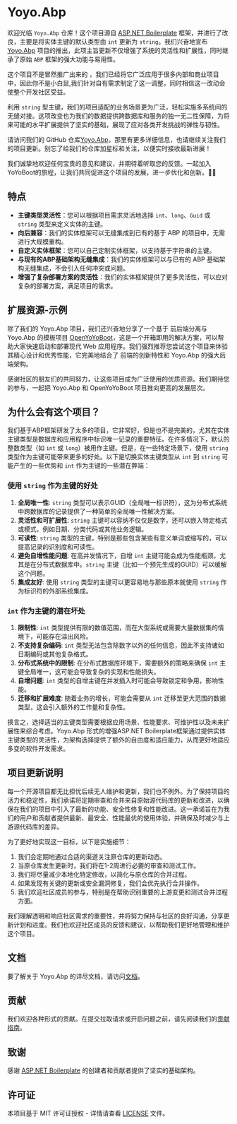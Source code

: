 # Yoyo.Abp

欢迎光临 `Yoyo.Abp` 仓库！这个项目源自 [ASP.NET Boilerplate](https://github.com/aspnetboilerplate/aspnetboilerplate) 框架，并进行了改良，主要是将实体主键的默认类型由 `int` 更新为 `string`。我们兴奋地宣布 [Yoyo.Abp](https://github.com/YoYoBoot/Yoyo.Abp) 项目的推出，此项主旨更新不仅增强了系统的灵活性和扩展性，同时继承了原始 `ABP` 框架的强大功能与易用性。

这个项目不是冒然推广出来的 ，我们已经将它广泛应用于很多内部和商业项目中，因此你不是小白鼠,我们针对自有需求制定了这一调整，同时相信这一改动会使整个开发社区受益。

利用 `string` 型主键，我们的项目适配的业务场景更为广泛，轻松实施多系统间的无缝对接。这项改变也为我们的数据提供跨数据库和服务的独一无二性保障，为将来可能的水平扩展提供了坚实的基础，展现了应对各类开发挑战的弹性与韧性。

请访问我们的 GitHub 仓库[Yoyo.Abp](https://github.com/YoYoBoot/Yoyo.Abp)，那里有更多详细信息，也请继续关注我们的项目更新。别忘了给我们的仓库加星标和关注，以便实时接收最新进展！

我们诚挚地欢迎任何宝贵的意见和建议，并期待着听取您的反馈。一起加入YoYoBoot的旅程，让我们共同促进这个项目的发展，进一步优化和创新。🚀🌟

## 特点

- **主键类型灵活性**：您可以根据项目需求灵活地选择 `int`、`long`、`Guid` 或 `string` 类型来定义实体的主键。
- **向后兼容**：我们的实体框架可以无缝集成到已有的基于 ABP 的项目中，无需进行大规模重构。
- **自定义实体框架**：您可以自己定制实体框架，以支持基于字符串的主键。
- **与现有的ABP基础架构无缝集成**：我们的实体框架可以与已有的 ABP 基础架构无缝集成，不会引入任何冲突或问题。
- **增强了复杂部署方案的灵活性**：我们的实体框架提供了更多灵活性，可以应对复杂的部署方案，满足项目的需求。

## 扩展资源-示例

除了我们的 Yoyo.Abp 项目，我们还兴奋地分享了一个基于 前后端分离与 Yoyo.Abp 的模板项目 [OpenYoYoBoot](https://github.com/YoYoBoot/OpenYoYoBoot)，这是一个开箱即用的解决方案，可以帮助大家快速启动和部署现代 Web 应用程序。我们强烈推荐您尝试这个项目来体验其精心设计和优秀性能，它完美地结合了 前端的创新特性和 Yoyo.Abp 的强大后端架构。

感谢社区的朋友们的共同努力，让这些项目成为广泛使用的优质资源。我们期待您的参与，一起把 Yoyo.Abp 和 OpenYoYoBoot 项目推向更高的发展层次。

## 为什么会有这个项目？

我们基于ABP框架研发了太多的项目，它非常好，但是也不是完美的，尤其在实体主键类型是数据库和应用程序中标识唯一记录的重要特征。在许多情况下，默认的整数类型（如 `int` 或 `long`）被用作主键。但是，在一些特定场景下，使用 `string` 类型作为主键可能带来更多的好处。以下是切换实体主键类型从 `int` 到 `string` 可能产生的一些优势和 `int` 作为主键的一些潜在弊端：

### 使用 `string` 作为主键的好处

1. **全局唯一性**: `string` 类型可以表示GUID（全局唯一标识符），这为分布式系统中跨数据库的记录提供了一种简单的全局唯一性解决方案。
2. **灵活性和可扩展性**: `string` 主键可以容纳不仅仅是数字，还可以嵌入特定格式或模式，例如日期、分类代码或其他业务逻辑。
3. **可读性**: `string` 类型的主键，特别是那些包含某些有意义单词或缩写的，可以提高记录的识别度和可读性。
4. **避免自增性能问题**: 在高并发情况下，自增 `int` 主键可能会成为性能瓶颈，尤其是在分布式数据库中。`string` 主键（比如一个预先生成的GUID）可以缓解这个问题。
5. **集成友好**: 使用 `string` 类型的主键可以更容易地与那些原本就使用 `string` 作为标识符的外部系统集成。

### `int` 作为主键的潜在坏处

1. **限制性**: `int` 类型提供有限的数值范围，而在大型系统或需要大量数据集的情境下，可能存在溢出风险。
2. **不支持复杂编码**: `int` 类型无法包含除数字以外的任何信息，因此不支持诸如日期编码或其他复杂格式。
3. **分布式系统中的限制**: 在分布式数据库环境下，需要额外的策略来确保 `int` 主键全局唯一，这可能会导致复杂的实现和性能损失。
4. **自增问题**: `int` 类型的自增主键在并发插入时可能会导致锁定和争用，影响性能。
5. **迁移和扩展难度**: 随着业务的增长，可能会需要从 `int` 迁移至更大范围的数据类型，这会引入额外的工作量和复杂性。

换言之，选择适当的主键类型需要根据应用场景、性能要求、可维护性以及未来扩展性来综合考虑。Yoyo.Abp 形式的增强ASP.NET Boilerplate框架通过提供实体主键类型的灵活性，为架构选择提供了额外的自由度和适应能力，从而更好地适应多变的软件开发需求。

## 项目更新说明

每一个开源项目都无比担忧后续无人维护和更新，我们也不例外。为了保持项目的活力和稳定性，我们承诺将定期审查和合并来自原始源代码库的更新和改进，以确保在我们的项目中引入了最新的功能、安全性修复和性能改进。这一承诺旨在为我们的用户和贡献者提供最新、最安全、性能最优的使用体验，并确保及时减少与上游源代码库的差异。

为了更好地实现这一目标，以下是实施细节：

1. 我们会定期地通过合适的渠道关注原仓库的更新动态。
2. 当原仓库发生更新时，我们将在1-2周进行必要的审查和测试工作。
3. 我们将尽量减少本地化特定修改，以简化与原仓库的合并过程。
4. 如果发现有关键的更新或安全漏洞修复，我们会优先执行合并操作。
5. 我们欢迎社区成员的参与，特别是在帮助识别重要的上游变更和测试合并过程方面。

我们理解透明和响应社区需求的重要性，并将努力保持与社区的良好沟通，分享更新计划和进度。我们也欢迎社区成员的反馈和建议，以帮助我们更好地管理和维护这个项目。

## 文档

要了解关于 Yoyo.Abp 的详尽文档，请访问[文档](link-to-docs)。

## 贡献

我们欢迎各种形式的贡献。在提交拉取请求或开启问题之前，请先阅读我们的[贡献指南](link-to-contribution-guidelines)。

## 致谢

感谢 [ASP.NET Boilerplate](https://github.com/aspnetboilerplate/aspnetboilerplate) 的创建者和贡献者提供了坚实的基础架构。

## 许可证

本项目基于 MIT 许可证授权 - 详情请查看 [LICENSE](LICENSE.md) 文件。
